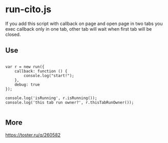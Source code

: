 # run-cito.js

If you add this script with callback on page and open page in two tabs
you exec callback only in one tab, other tab will wait when first tab 
will be closed.


## Use

`````

var r = new run({
	callback: function () {
		console.log("start!");
	},
    debug: true
});

console.log('isRunning', r.isRunning());
console.log('this tab run owner?', r.thisTabRunOwner());


`````


## More 

https://toster.ru/q/260582
